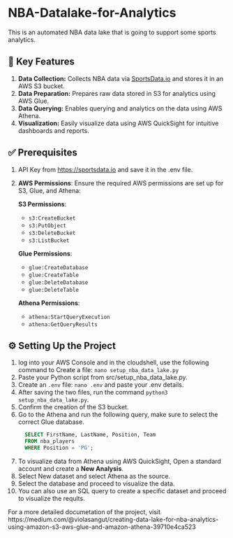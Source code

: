 # NBA-Datalake-for-Analytics
This is an automated NBA data lake that is going  to support some sports analytics. 

## 🚀 Key Features
1. **Data Collection:** Collects NBA data via [SportsData.io](https://sportsdata.io) and stores it in an AWS S3 bucket.
2. **Data Preparation:** Prepares raw data stored in S3 for analytics using AWS Glue.
3. **Data Querying:** Enables querying and analytics on the data using AWS Athena.
4. **Visualization:** Easily visualize data using AWS QuickSight for intuitive dashboards and reports.

## ✅ Prerequisites
1. API Key from https://sportsdata.io and save it in the .env file.
2. **AWS Permissions**: Ensure the required AWS permissions are set up for S3, Glue, and Athena:

   **S3 Permissions**:
   - `s3:CreateBucket`
   - `s3:PutObject`
   - `s3:DeleteBucket`
   - `s3:ListBucket`

   **Glue Permissions**:
   - `glue:CreateDatabase`
   - `glue:CreateTable`
   - `glue:DeleteDatabase`
   - `glue:DeleteTable`

   **Athena Permissions**:
   - `athena:StartQueryExecution`
   - `athena:GetQueryResults`

     
## ⚙️ Setting Up the Project
1. log into your AWS Console and in the cloudshell, use the following command to Create a file: `nano setup_nba_data_lake.py`
2. Paste your Python script from src/setup_nba_data_lake.py.
3. Create an `.env` file: `nano .env` and paste your .env details.
4. After saving the two files, run the command `python3 setup_nba_data_lake.py`.
5. Confirm the creation of the S3 bucket.
6. Go to the Athena and run the following query, make sure to select the correct Glue database.  
   ```sql
     SELECT FirstName, LastName, Position, Team
     FROM nba_players
     WHERE Position = 'PG';
     ```
7. To visualize data from Athena using AWS QuickSight, Open a standard account and create a **New Analysis**.
8. Select New dataset and select Athena as the source.
9. Select the database and proceed to visualize the data.
10. You can also use an SQL query to create a specific dataset and proceed to visualize the reqults.

<p>For a more detailed documetation of the project, visit https://medium.com/@violasangut/creating-data-lake-for-nba-analytics-using-amazon-s3-aws-glue-and-amazon-athena-39710e4ca523 </p>


   
